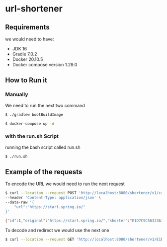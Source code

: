 # url-shortener

## Requirements
we would need to have:

- JDK 16
- Gradle 7.0.2
- Docker 20.10.5
- Docker compose version 1.29.0

## How to Run it
### Manually 
We need to run the next two command 
```bash
$ ./gradlew bootBuildImage

$ docker-compose up -d
```
### with the run.sh Script 
running the bash script called run.sh
```bash
$ ./run.sh
```

## Example of the requests
To encode the URL we would need to run the next request
```bash
$ curl --location --request POST 'http://localhost:8080/shortener/v1/create' \
--header 'Content-Type: application/json' \
--data-raw '{
    "url":"https://start.spring.io/"
}'

{"id":1,"original":"https://start.spring.io/","shorter":"E1D7C9C56323A1549174427196722149","created":"2021-06-24T20:43:37.428+00:00"}%                                                                                                                                                     

```

To decode and redirect we would use the next one
```bash
$ curl --location --request GET 'http://localhost:8080/shortener/v1/E1D7C9C56323A1549174427196722149'
```
